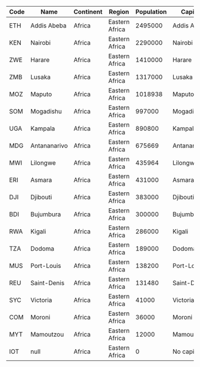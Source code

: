 | Code | Name | Continent | Region | Population | Capital |
| ---- | ---- | --------- | ------ | ---------- | ------- |
| ETH| Addis Abeba| Africa| Eastern Africa| 2495000 | Addis Abeba |
| KEN| Nairobi| Africa| Eastern Africa| 2290000 | Nairobi |
| ZWE| Harare| Africa| Eastern Africa| 1410000 | Harare |
| ZMB| Lusaka| Africa| Eastern Africa| 1317000 | Lusaka |
| MOZ| Maputo| Africa| Eastern Africa| 1018938 | Maputo |
| SOM| Mogadishu| Africa| Eastern Africa| 997000 | Mogadishu |
| UGA| Kampala| Africa| Eastern Africa| 890800 | Kampala |
| MDG| Antananarivo| Africa| Eastern Africa| 675669 | Antananarivo |
| MWI| Lilongwe| Africa| Eastern Africa| 435964 | Lilongwe |
| ERI| Asmara| Africa| Eastern Africa| 431000 | Asmara |
| DJI| Djibouti| Africa| Eastern Africa| 383000 | Djibouti |
| BDI| Bujumbura| Africa| Eastern Africa| 300000 | Bujumbura |
| RWA| Kigali| Africa| Eastern Africa| 286000 | Kigali |
| TZA| Dodoma| Africa| Eastern Africa| 189000 | Dodoma |
| MUS| Port-Louis| Africa| Eastern Africa| 138200 | Port-Louis |
| REU| Saint-Denis| Africa| Eastern Africa| 131480 | Saint-Denis |
| SYC| Victoria| Africa| Eastern Africa| 41000 | Victoria |
| COM| Moroni| Africa| Eastern Africa| 36000 | Moroni |
| MYT| Mamoutzou| Africa| Eastern Africa| 12000 | Mamoutzou |
| IOT| null| Africa| Eastern Africa| 0 | No capital |
